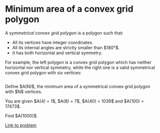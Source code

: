 # Minimum area of a convex grid polygon

<p>A <i>symmetrical convex grid polygon</i> is a polygon such that:</p>
<ul><li>All its vertices have integer coordinates.</li>
<li>All its internal angles are strictly smaller than $180°$.</li>
<li>It has both horizontal and vertical symmetry.</li>
</ul><p>For example, the left polygon is a convex grid polygon which has neither horizontal nor vertical symmetry, while the right one is a valid symmetrical convex grid polygon with six vertices:</p>
<div style="text-align:center;">
<img src="project/images/p742_hexagons.jpg" class="dark_img" alt="" /></div>

<p>Define $A(N)$, the minimum area of a symmetrical convex grid polygon with $N$ vertices.</p>

<p>You are given $A(4) = 1$, $A(8) = 7$, $A(40) = 1039$ and $A(100) = 17473$.</p>

<p>Find $A(1000)$.</p>

[Link to problem](https://projecteuler.net/problem=742)
